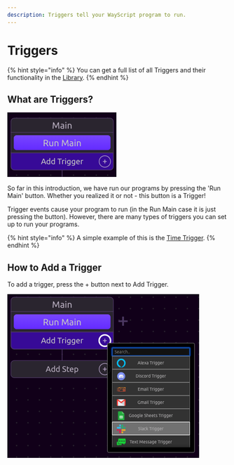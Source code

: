```yaml
---
description: Triggers tell your WayScript program to run.
---
```


# Triggers

{% hint style="info" %}
You can get a full list of all Triggers and their functionality in the [Library](../library/triggers/). 
{% endhint %}

## What are Triggers?

![](../.gitbook/assets/screenshot-2019-07-16-13.31.03.png)

So far in this introduction, we have run our programs by pressing the 'Run Main' button. Whether you realized it or not - this button is a Trigger! 

Trigger events cause your program to run \(in the Run Main case it is just pressing the button\). However, there are many types of triggers you can set up to run your programs.  

{% hint style="info" %}
A simple example of this is the [Time Trigger](../library/triggers/time-trigger.md).
{% endhint %}

## How to Add a Trigger

To add a trigger, press the + button next to Add Trigger. 

![](../.gitbook/assets/screenshot-2019-07-16-13.37.54.png)

